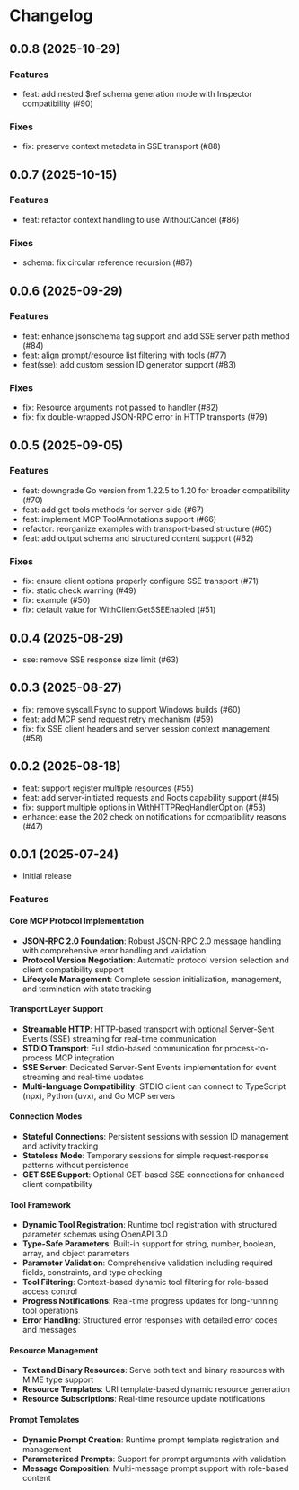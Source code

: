 # Changelog

## 0.0.8 (2025-10-29)

### Features
- feat: add nested $ref schema generation mode with Inspector compatibility (#90)

### Fixes
- fix: preserve context metadata in SSE transport (#88)

## 0.0.7 (2025-10-15)

### Features
- feat: refactor context handling to use WithoutCancel (#86)

### Fixes
- schema: fix circular reference recursion (#87)

## 0.0.6 (2025-09-29)

### Features
- feat: enhance jsonschema tag support and add SSE server path method (#84)
- feat: align prompt/resource list filtering with tools (#77)
- feat(sse): add custom session ID generator support (#83)

### Fixes
- fix: Resource arguments not passed to handler (#82)
- fix: fix double-wrapped JSON-RPC error in HTTP transports (#79)

## 0.0.5 (2025-09-05)

### Features
- feat: downgrade Go version from 1.22.5 to 1.20 for broader compatibility (#70)
- feat: add get tools methods for server-side (#67)
- feat: implement MCP ToolAnnotations support (#66)
- refactor: reorganize examples with transport-based structure (#65)
- feat: add output schema and structured content support (#62)

### Fixes
- fix: ensure client options properly configure SSE transport (#71)
- fix: static check warning (#49)
- fix: example (#50)
- fix: default value for WithClientGetSSEEnabled (#51)

## 0.0.4 (2025-08-29)

- sse: remove SSE response size limit (#63)

## 0.0.3 (2025-08-27)

- fix: remove syscall.Fsync to support Windows builds (#60)
- feat: add MCP send request retry mechanism (#59)
- fix: fix SSE client headers and server session context management (#58)

## 0.0.2 (2025-08-18)

- feat: support register multiple resources (#55)
- feat: add server-initiated requests and Roots capability support (#45)
- fix: support multiple options in WithHTTPReqHandlerOption (#53)
- enhance: ease the 202 check on notifications for compatibility reasons (#47)

## 0.0.1 (2025-07-24)

- Initial release

### Features

#### Core MCP Protocol Implementation
- **JSON-RPC 2.0 Foundation**: Robust JSON-RPC 2.0 message handling with comprehensive error handling and validation
- **Protocol Version Negotiation**: Automatic protocol version selection and client compatibility support
- **Lifecycle Management**: Complete session initialization, management, and termination with state tracking

#### Transport Layer Support
- **Streamable HTTP**: HTTP-based transport with optional Server-Sent Events (SSE) streaming for real-time communication
- **STDIO Transport**: Full stdio-based communication for process-to-process MCP integration
- **SSE Server**: Dedicated Server-Sent Events implementation for event streaming and real-time updates
- **Multi-language Compatibility**: STDIO client can connect to TypeScript (npx), Python (uvx), and Go MCP servers

#### Connection Modes
- **Stateful Connections**: Persistent sessions with session ID management and activity tracking
- **Stateless Mode**: Temporary sessions for simple request-response patterns without persistence
- **GET SSE Support**: Optional GET-based SSE connections for enhanced client compatibility

#### Tool Framework
- **Dynamic Tool Registration**: Runtime tool registration with structured parameter schemas using OpenAPI 3.0
- **Type-Safe Parameters**: Built-in support for string, number, boolean, array, and object parameters
- **Parameter Validation**: Comprehensive validation including required fields, constraints, and type checking
- **Tool Filtering**: Context-based dynamic tool filtering for role-based access control
- **Progress Notifications**: Real-time progress updates for long-running tool operations
- **Error Handling**: Structured error responses with detailed error codes and messages

#### Resource Management
- **Text and Binary Resources**: Serve both text and binary resources with MIME type support
- **Resource Templates**: URI template-based dynamic resource generation
- **Resource Subscriptions**: Real-time resource update notifications

#### Prompt Templates
- **Dynamic Prompt Creation**: Runtime prompt template registration and management
- **Parameterized Prompts**: Support for prompt arguments with validation
- **Message Composition**: Multi-message prompt support with role-based content
